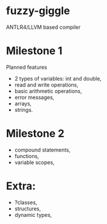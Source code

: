 # fuzzy-giggle
ANTLR4/LLVM based compiler

# Milestone 1
Planned features
- 2 types of variables: int and double,
- read and write operations,
- basic arithmetic operations,
- error messages,
- arrays,
- strings.

# Milestone 2
- compound statements,
- functions,
- variable scopes,

# Extra:
- ?classes,
- structures,  
- dynamic types,
